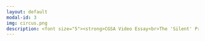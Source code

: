 ```yaml
---
layout: default
modal-id: 3
img: circus.png
description: <font size="5"><strong>CGSA Video Essay<br>The 'Silent' Protagonists of Baldur's Gate 3<br>Video Editing - Brett Blandford, M.S.<br><iframe width="560" height="315" src="https://www.youtube.com/embed/wjElfHPYh20?si=Z2oWx8GjcYbDRDpn" title="YouTube video player" frameborder="0" allow="accelerometer; autoplay; clipboard-write; encrypted-media; gyroscope; picture-in-picture; web-share" referrerpolicy="strict-origin-when-cross-origin" allowfullscreen></iframe><br><br>SaltyGeralty social media accounts<br><p><a href="https://www.youtube.com/@saltygeralty"><font color="#0000ff">YouTube</font></a></p>+<p><a href="https://www.instagram.com/saltygeralty/"><font color="#0000ff"><font size="5">Instagram</font></font></a></p>voice work and video game footage editing sample -<br><iframe width="560" height="315" src="https://www.youtube.com/embed/yQoQAf-wp4E?si=w9GZxTK8cZpm7G2X" title="YouTube video player" frameborder="0" allow="accelerometer; autoplay; clipboard-write; encrypted-media; gyroscope; picture-in-picture; web-share" referrerpolicy="strict-origin-when-cross-origin" allowfullscreen></iframe><br><br>ATouchMe<br>(By Leslie Zeng and Janine Bower)<br><iframe frameborder="0" src="https://itch.io/embed/3489165" width="552" height="167"><a href="https://lesliezeng.itch.io/atouchme">ATouchMe by LeslieZeng, Salty-Geralty</a></iframe><br><br>PanOp Industries<br><br><iframe width="560" height="315" src="https://www.youtube.com/embed/wjElfHPYh20?si=Z2oWx8GjcYbDRDpn" title="YouTube video player" frameborder="0" allow="accelerometer; autoplay; clipboard-write; encrypted-media; gyroscope; picture-in-picture; web-share" referrerpolicy="strict-origin-when-cross-origin" allowfullscreen></iframe><br><br>Four Games Lobby - Video Game Demo<br><em><font color = "#ff0000">(formatted for desktop only)</font></em><br><iframe width="552" height="167" frameborder="0" src="https://itch.io/embed/2034099"><a href="https://bowerj6.itch.io/four-games-lobby">Intro to Game Programming - Four Games Lobby by Salty-Geralty</a></iframe><br><br>(Y)our Future<br><br><iframe width="320" height="192" src="https://www.youtube.com/embed/21qQf2HW02E?si=a2rsBWN01ZBZKnQf" title="YouTube video player" frameborder="0" allow="accelerometer; autoplay; clipboard-write; encrypted-media; gyroscope; picture-in-picture; web-share" referrerpolicy="strict-origin-when-cross-origin" allowfullscreen></iframe><br><br>Enacting Multiple Subjectivities -<br><em>Baldur’s Gate 3</em><br>and the Performance<br>of the (Multi)Self<br><iframe width="320" height="192" src="https://www.youtube.com/embed/LBOk4nyLLmQ?si=Uoh4pCH011Vckupt" title="YouTube video player" frameborder="0" allow="accelerometer; autoplay; clipboard-write; encrypted-media; gyroscope; picture-in-picture; web-share" referrerpolicy="strict-origin-when-cross-origin" allowfullscreen></iframe><br><br><br>Shattered Memories -<br>Hybrid AI Audiovisual Experiment<br><iframe width="320" height="192" src="https://www.youtube.com/embed/cSTFBXsJ-oI?si=SNb0gyYXmh1bEIc5" title="YouTube video player" frameborder="0" allow="accelerometer; autoplay; clipboard-write; encrypted-media; gyroscope; picture-in-picture; web-share" referrerpolicy="strict-origin-when-cross-origin" allowfullscreen></iframe><br><br><br>Topics in Games Research -<br>AI Audio Systems Final Review Paper<br><iframe width="320" height="192" src="https://www.youtube.com/embed/8qhB7PZdSE0?si=BU9-Xzt1EHoZeymy" title="YouTube video player" frameborder="0" allow="accelerometer; autoplay; clipboard-write; encrypted-media; gyroscope; picture-in-picture; web-share" referrerpolicy="strict-origin-when-cross-origin" allowfullscreen></iframe><br><br><br>Sailor's Delight<br><iframe width="320" height="192" src="https://www.youtube.com/embed/pb5_KT0apek?si=Ay2PlbUElLTBQ_ec" title="YouTube video player" frameborder="0" allow="accelerometer; autoplay; clipboard-write; encrypted-media; gyroscope; picture-in-picture; web-share" referrerpolicy="strict-origin-when-cross-origin" allowfullscreen></iframe><br><br><br>Physicalizing the Panopticon<br>Data Privacy and the 'Art' of Surveillance<br><iframe width="320" height="192" src="https://www.youtube.com/embed/_wcJ-5yQwGY?si=wkO9LxdEoPi1y2cG" title="YouTube video player" frameborder="0" allow="accelerometer; autoplay; clipboard-write; encrypted-media; gyroscope; picture-in-picture; web-share" referrerpolicy="strict-origin-when-cross-origin" allowfullscreen></iframe></strong></font>
---
```

